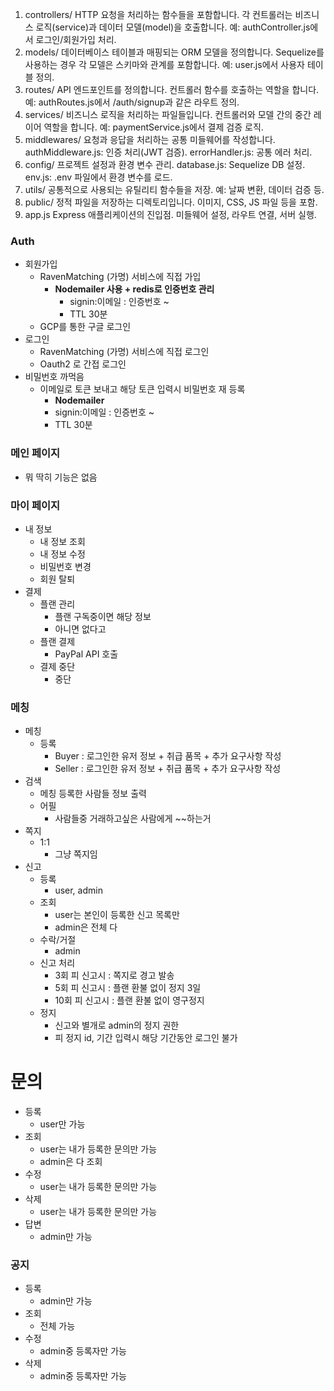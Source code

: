 1. controllers/
    HTTP 요청을 처리하는 함수들을 포함합니다.
    각 컨트롤러는 비즈니스 로직(service)과 데이터 모델(model)을 호출합니다.
    예: authController.js에서 로그인/회원가입 처리.
2. models/
    데이터베이스 테이블과 매핑되는 ORM 모델을 정의합니다.
    Sequelize를 사용하는 경우 각 모델은 스키마와 관계를 포함합니다.
    예: user.js에서 사용자 테이블 정의.
3. routes/
    API 엔드포인트를 정의합니다.
    컨트롤러 함수를 호출하는 역할을 합니다.
    예: authRoutes.js에서 /auth/signup과 같은 라우트 정의.
4. services/
    비즈니스 로직을 처리하는 파일들입니다.
    컨트롤러와 모델 간의 중간 레이어 역할을 합니다.
    예: paymentService.js에서 결제 검증 로직.
5. middlewares/
    요청과 응답을 처리하는 공통 미들웨어를 작성합니다.
    authMiddleware.js: 인증 처리(JWT 검증).
    errorHandler.js: 공통 에러 처리.
6. config/
    프로젝트 설정과 환경 변수 관리.
    database.js: Sequelize DB 설정.
    env.js: .env 파일에서 환경 변수를 로드.
7. utils/
    공통적으로 사용되는 유틸리티 함수들을 저장.
    예: 날짜 변환, 데이터 검증 등.
8. public/
    정적 파일을 저장하는 디렉토리입니다.
    이미지, CSS, JS 파일 등을 포함.
9. app.js
    Express 애플리케이션의 진입점.
    미들웨어 설정, 라우트 연결, 서버 실행.


### Auth

- 회원가입
    - RavenMatching (가명) 서비스에 직접 가입
        - **Nodemailer 사용 + redis로 인증번호 관리**
            - signin:이메일 : 인증번호  ~
            - TTL 30분
    - GCP를 통한 구글 로그인
- 로그인
    - RavenMatching (가명) 서비스에 직접 로그인
    - Oauth2 로 간접 로그인
- 비밀번호 까먹음
    - 이메일로 토큰 보내고 해당 토큰 입력시 비밀번호 재 등록
        - **Nodemailer**
        - signin:이메일 : 인증번호  ~
        - TTL 30분

### 메인 페이지

- 뭐 딱히 기능은 없음

### 마이 페이지

- 내 정보
    - 내 정보 조회
    - 내 정보 수정
    - 비밀번호 변경
    - 회원 탈퇴
- 결제
    - 플랜 관리
        - 플랜 구독중이면 해당 정보
        - 아니면 없다고
    - 플랜 결제
        - PayPal API 호출
    - 결제 중단
        - 중단

### 메칭

- 메칭
    - 등록
        - Buyer : 로그인한 유저 정보 + 취급 품목 + 추가 요구사항 작성
        - Seller : 로그인한 유저 정보 + 취급 품목 + 추가 요구사항 작성
- 검색
    - 메칭 등록한 사람들 정보 출력
    - 어필
        - 사람들중 거래하고싶은 사람에게 ~~하는거
- 쪽지
    - 1:1
        - 그냥 쪽지임
- 신고
    - 등록
        - user, admin
    - 조회
        - user는 본인이 등록한 신고 목록만
        - admin은 전체 다
    - 수락/거절
        - admin
    - 신고 처리
        - 3회 피 신고시 : 쪽지로 경고 발송
        - 5회 피 신고시 : 플랜 환불 없이 정지 3일
        - 10회 피 신고시 : 플랜 환불 없이 영구정지
    - 정지
        - 신고와 별개로 admin의 정지 권한
        - 피 정지 id, 기간 입력시 해당 기간동안 로그인 불가

# 문의

- 등록
    - user만 가능
- 조회
    - user는 내가 등록한 문의만 가능
    - admin은 다 조회
- 수정
    - user는 내가 등록한 문의만 가능
- 삭제
    - user는 내가 등록한 문의만 가능
- 답변
    - admin만 가능

### 공지

- 등록
    - admin만 가능
- 조회
    - 전체 가능
- 수정
    - admin중 등록자만 가능
- 삭제
    - admin중 등록자만 가능
